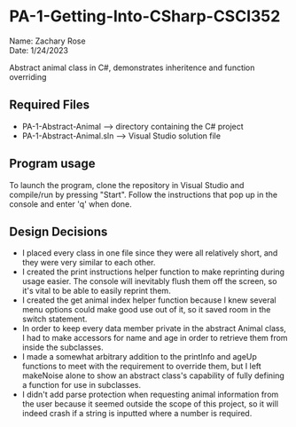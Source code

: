 # PA-1-Getting-Into-CSharp-CSCI352
Name: Zachary Rose  
Date: 1/24/2023  

Abstract animal class in C#, demonstrates inheritence and function overriding

## Required Files
* PA-1-Abstract-Animal --> directory containing the C# project
* PA-1-Abstract-Animal.sln --> Visual Studio solution file

## Program usage

To launch the program, clone the repository in Visual Studio and compile/run by pressing "Start".
Follow the instructions that pop up in the console and enter 'q' when done.

## Design Decisions

* I placed every class in one file since they were all relatively short, and they were very similar to each other. 
* I created the print instructions helper function to make reprinting during usage easier. The console will inevitably flush them off the screen, so it's
vital to be able to easily reprint them.
* I created the get animal index helper function because I knew several menu options could make good use out of it, so it saved room in the switch statement.
* In order to keep every data member private in the abstract Animal class, I had to make accessors for name and age in order to retrieve them from inside the subclasses.  
* I made a somewhat arbitrary addition to the printInfo and ageUp functions to meet with the requirement to override them, but I left makeNoise alone to show an abstract
class's capability of fully defining a function for use in subclasses.
* I didn't add parse protection when requesting animal information from the user because it seemed outside the scope of this project, so it will indeed crash if a string
is inputted where a number is required. 
